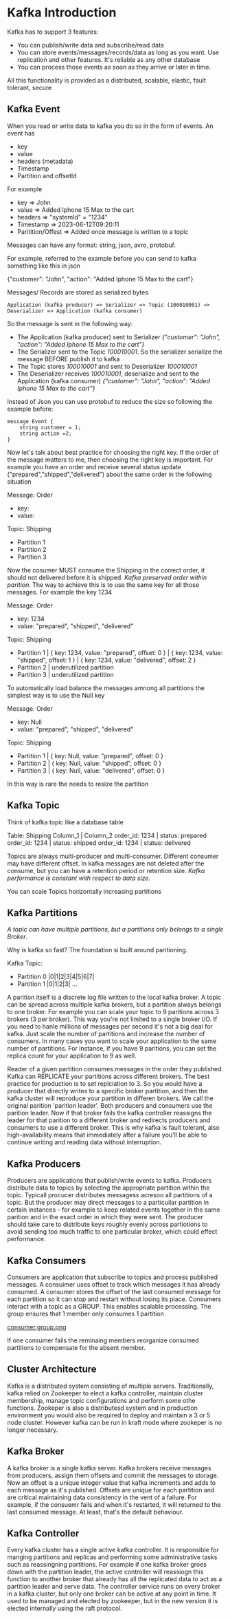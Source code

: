 # Kafka Introduction

Kafka has to support 3 features:

 * You can publish/write data and subscribe/read data
 * You can store events/messages/records/data as long as you want. Use replication and other features. It's reliable as any other database
 * You can process those events as soon as they arrive or later in time. 

All this functionality is provided as a distributed, scalable, elastic, fault tolerant, secure

## Kafka Event

When you read or write data to kafka you do so in the form of events. An event has

 * key
 * value
 * headers (metadata)
 * Timestamp
 * Partition and offsetId

For example 

 * key => John
 * value => Added Iphone 15 Max to the cart
 * headers => "systemId" = "1234"
 * Timestamp => 2023-06-12T09:20:11
 * Paritition/Offest => Added once message is written to a topic

Messages can have any format: string, json, avro, protobuf. 

For example, referred to the example before you can send to kafka something like this in json

{"customer": "John", "action": "Added Iphone 15 Max to the cart"}

Messages/ Records are stored as serialized bytes 

    Application (kafka producer) => Serializer => Topic (100010001) => Deserializer => Application (kafka consumer)


So the message is sent in the following way:

 * The Application (kafka producer) sent to Serializer *{"customer": "John", "action": "Added Iphone 15 Max to the cart"}*
 * The Serializer sent to the Topic *100010001*. So the serializer serialize the message BEFORE publish it to kafka
 * The Topic stores *100010001* and sent to Deserializer *100010001*
 * The Deserializer receives *100010001*, deserialize and sent to the Application (kafka consumer) *{"customer": "John", "action": "Added Iphone 15 Max to the cart"}*

Instead of Json you can use protobuf to reduce the size so following the example before:

    message Event {
        string customer = 1;
        string action =2;
    }

Now let's talk about best practice for choosing the right key. If the order of the message matters to me, then choosing the right key is important. 
For example you have an order and receive several status update ("prepared","shipped","delivered") about the same order in the following situation

Message: Order
 * key: 
 * value: 

Topic: Shipping
 * Partition 1
 * Partition 2
 * Partition 3

Now the cosumer MUST consume the Shipping in the correct order, it should not delivered before it is shipped. *Kafka preserved order within parition*. The way to achieve this is to use the same key for all those messages. For example the key 1234

Message: Order
 * key: 1234
 * value: "prepared", "shipped", "delivered"

Topic: Shipping
 * Partition 1 | { key: 1234, value: "prepared", offset: 0 } | { key: 1234, value: "shipped", offset: 1 } | { key: 1234, value: "delivered", offset: 2 }  
 * Partition 2 | underutilized partition
 * Partition 3 | underutilized partition


To automatically load balance the messages amnong all partitions the simplest way is to use the Null key

Message: Order
 * key: Null
 * value: "prepared", "shipped", "delivered"

 Topic: Shipping
 * Partition 1 | { key: Null, value: "prepared", offset: 0 }
 * Partition 2 | { key: Null, value: "shipped", offset: 0 }
 * Partition 3 | { key: Null, value: "delivered", offset: 0 }

In this way is rare the needs to resize the partition

## Kafka Topic

Think of kafka topic like a database table

Table: Shipping
Column_1       |  Column_2
order_id: 1234 |  status: prepared
order_id: 1234 |  status: shipped
order_id: 1234 |  status: delivered

Topics are always multi-producer and multi-consumer. Different consumer may have different offset. In kafka messages are not deleted after the consume, but you can have a retention period or retention size. 
*Kafka performance is constant with respect to data size*.

You can scale Topics horizontally increasing partitions

## Kafka Partitions

*A topic can have multiple partitions, but a partitions only belongs to a single Broker*. 

Why is kafka so fast? The foundation si built around paritioning. 


Kafka Topic:
 * Partition 0 |0|1|2|3|4|5|6|7|
 * Partition 1 |0|1|2|3|
 ...

A parition itself is a discrete log file written to the local kafka broker. A topic can be spread across multiple kafka brokers, but a partition always belongs to one broker. For example you can scale your topic to 9 paritions across 3 brokers (3 per broker). This way you're not limited to a single broker I/O. If you need to hanle millions of messages per second it's not a big deal for kafka. Just scale the number of partitions and increase the number of consumers. In many cases you want to scale your application to the same number of partitions. For instance, if you have 9 paritions, you can set the replica count for your application to 9 as well.  


Reader of a given partition consumes messages in the order they published. Kafka can REPLICATE your partitions across different brokers. The best practice for production is to set replciation to 3. So you would have a producer that directly writes to a specific broker partition, and then the kafka cluster will reproduce your partition in differen brokers. We call the original parition 'parition leader'. Both producers and consumers use the parition leader. Now if that broker fails the kafka controller reassigns the leader for that parition to a different broker and redirects producers and consumers to use a different broker. This is why kafka is fault tolerant, also high-availability means that immediately after a failure you'll be able to continue writing and reading data without interruption. 

## Kafka Producers

Producers are applications that publish/write events to kafka. Producers distribute data to topics by selecting the appropriate partition within the topic. Typicall procucer distributes messagess acresoo all partitions of a topic. But the producer may direct messages to a particuilar partition in certain instances - for example to keep related events together in the same parition and in the exact order in which they were sent. The producer should take care to distribute keys roughly evenly across partiotions to avoid sending too much traffic to one particular broker, which could effect performance. 

## Kafka Consumers 

Consumers are application that subscribe to topics and process published messages. A consuimer uses offset to track which messages it has already consumed. A consumer stores the offset of the last consumed message for each partition so it can stop and restart without losing its place. Consumers interact with a topic as a GROUP. This enables scalable processing. The group ensures that 1 member only consumes 1 partition 

[consumer.group.png](./../../images/consumer_group.drawio.png)

If one consumer fails the reminaing members reorganize consumed partitions to compensate for the absent member.

## Cluster Architecture

Kafka is a distributed system consisting of multiple servers. Traditionally, kafka relied on Zookeeper to elect a kafka controller, maintain cluster membership, manage topic configurations and perform some othe functions. Zookeper is also a distributesd system and in production environment you would also be required to deploy and maintain a 3 or 5 node cluster. However kafka can be run in kraft mode where zookeper is no longer necessary. 

## Kafka Broker

A kafka broker is a single kafka server. Kafka brokers receive messages from producers, assign them offsets and commit the messages to storage. Now an offset is a unique integer value that kafka increments and adds to each message as it's published. Offsets are unique for each partition and are critical maintaining data consistency in the vent of a failure. For example, if the consuemr fails and when it's restarted, it will returned to the last consumed message. At least, that's the default behaviour. 

## Kafka Controller

Every kafka cluster has a single active kafka controller. It is responsible for manging partitions and replicas and performing some administrative tasks such as reassingning partitions. For example if one kafka broker groes down with the partition leader, the active controller will reassiogn this function to another broker that already has all the replicated data to act as a partition leader and serve data. The controller service runs on every broker in a kafka cluster, but only one broker can be active at any point in time. It used to be managed and elected by zookeeper, but in the new version it is elected internally using the raft protocol.